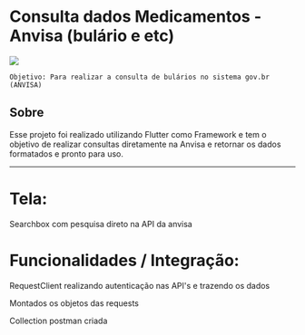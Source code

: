 # Consulta dados Medicamentos - Anvisa (bulário e etc)

<img class="align-center" src="https://i.postimg.cc/PqnSV76M/consulta-anvisa.png"/>
    

    Objetivo: Para realizar a consulta de bulários no sistema gov.br (ANVISA)

  
## Sobre

Esse projeto foi realizado utilizando Flutter como Framework e tem o objetivo de realizar consultas diretamente na Anvisa e retornar os dados formatados e pronto para uso.

<hr/>


# Tela:
<p>Searchbox com pesquisa direto na API da anvisa</p>

# Funcionalidades / Integração:
<p>RequestClient realizando autenticação nas API's e trazendo os dados</p>
<p>Montados os objetos das requests</p>
<p>Collection postman criada</p>
